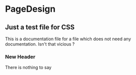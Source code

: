 PageDesign
==========

Just a test file for CSS
------------------------

This is a documentation file for a file which does not need any
documentation. Isn't that vicious ?

 ### New Header

 There is nothing to say

